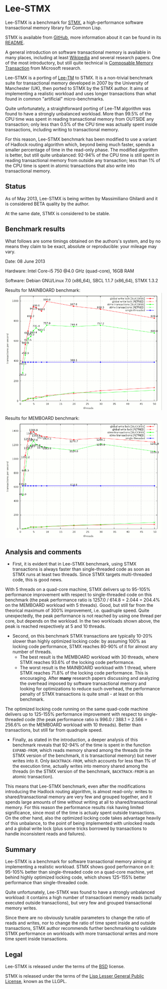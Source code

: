 Lee-STMX
========

Lee-STMX is a benchmark for [STMX](https://github.com/cosmos72/stmx), a high-performance software
transactional memory library for Common Lisp.

STMX is available from [GitHub](https://github.com/cosmos72/stmx),
more information about it can be found in its
[README](https://github.com/cosmos72/stmx/blob/master/README.md).

A general introduction on software transactional memory is available
in many places, including at least [Wikipedia](http://en.wikipedia.org/wiki/Software_transactional_memory)
and several research papers. One of the most introductory, but still
quite technical is [Composable Memory Transaction](http://research.microsoft.com/%7Esimonpj/papers/stm/stm.pdf)
from Microsoft research.

Lee-STMX is a porting of [Lee-TM](http://apt.cs.man.ac.uk/projects/TM/LeeBenchmark/)
to STMX. It is a non-trivial benchmark suite for transactional memory
developed in 2007 by the University of Manchester (UK), then ported to
STMX by the STMX author. It aims at implementing a realistic workload and uses longer transactions than what found in common "artificial" micro-benchmarks.

Quite unfortunately, a straightforward porting of Lee-TM algorithm was found to have a strongly unbalanced workload. More than 99.5% of the CPU time was spent in reading transactional memory from OUTSIDE any transaction; only less than 0.5% of the CPU time was actually spent inside transactions, including writing to transactional memory.

For this reason, Lee-STMX benchmark has been modified to use a variant of Hadlock routing algorithm which, beyond being much faster, spends a smaller percentage of time in the read-only phase. The modified algorithm is better, but still quite unbalanced: 92-94% of the CPU time is still spent in reading transactional memory from outside any transaction; less than 1% of the CPU time is spent in atomic transactions that also write into transactional memory.


Status
------

As of May 2013, Lee-STMX is being written by Massimiliano Ghilardi
and it is considered BETA quality by the author.

At the same date, STMX is considered to be stable.

Benchmark results
-----------------

What follows are some timings obtained on the authors's system, and by no means they
claim to be exact, absolute or reproducible: your mileage may vary.

Date: 08 June 2013

Hardware: Intel Core-i5 750 @4.0 GHz (quad-core), 16GB RAM

Software: Debian GNU/Linux 7.0 (x86_64), SBCL 1.1.7 (x86_64), STMX 1.3.2

Results for MAINBOARD benchmark:
![nil](./results/mainboard.png)

Results for MEMBOARD benchmark:
![nil](./results/memboard.png)


Analysis and comments
---------------------

- First, it is evident that in Lee-STMX benchmark, using STMX transactions is always faster than single-threaded code as soon as STMX runs at least two threads. Since STMX targets multi-threaded code, this is good news.

With 5 threads on a quad-core machine, STMX delivers up to 95-105% performance improvement with respect to single-threaded code on this benchmark (the peak performance ratio is 1257.0 / 614.8 = 2.044 = 204.4% on the MEMBOARD workload with 5 threads). Good, but still far from the theorical maximum of 300% improvement, i.e. quadruple speed.
Quite unexpectedly, the peak performance is not reached by using one thread per core, but depends on the workload. In the two workloads shown above, the peak is reached respectively at 5 and 10 threads.

- Second, on this benchmark STMX transactions are typically 10-20% slower than highly optimized locking code: by assuming 100% as locking code performance, STMX reaches 80-90% of it for almost any number of threads.
    - The best result is the MEMBOARD workload with 30 threads, where STMX reaches 93.6% of the locking code performance.
    - The worst result is the MAINBOARD workload with 1 thread, where STMX reaches 71.8% of the locking code performance.
This is encouraging. After **many** research papers discussing and analyzing the overhead imposed by software transactional memory and looking for optimizations to reduce such overhead, the performance penalty of STMX transactions is quite small - at least on this benchmark.

The optimized locking code running on the same quad-code machine delivers up to 125-155% performance improvement with respect to single-threaded code (the peak performance ratio is 996.0 / 388.1 = 2.566 = 256.6% on the MEMBOARD workload with 10 threads). Better than transactions, but still far from quadruple speed.

- Finally, as stated in the introduction, a deeper analysis of this benchmark reveals that 92-94% of the time is spent in the function `EXPAND-FROM`, which reads memory shared among the threads (in the STMX version of the benchmark, it is transactional memory) but never writes into it. Only `BACKTRACK-FROM`, which accounts for less than 1% of the execution time, actually writes into memory shared among the threads (in the STMX version of the benchmark, `BACKTRACK-FROM` is an atomic transaction).

This means that Lee-STMX benchmark, even after the modifications introducing the Hadlock routing algorithm, is almost read-only: writes to shared/transactional memory are very few and grouped together, and it spends large amounts of time without writing at all to shared/transactional memory. For this reason the performance results risk having limited significance, since most of the time is actualy spent outside transactions. On the other hand, also the optimized locking code takes advantage heavily of this unbalance, to the point of being implemented with unlocked reads and a global write lock (plus some tricks borrowed by transactions to handle inconsistent reads and failures).

Summary
-------

Lee-STMX is a benchmark for software transactional memory aiming at implementing a realistic workload. STMX shows good performance on it: 95-105% better than single-threaded code on a quad-core machine, yet behind highly optimized locking code, which shows 125-155% better performance than single-threaded code.

Quite unfortunately, Lee-STMX was found to have a strongly unbalanced workload: it contains a high number of transactioanl memory reads (actually executed outside transactions), but very few and grouped transactional memory writes.

Since there are no obviously tunable parameters to change the ratio of reads and writes, nor to change the ratio of time spent inside and outside transactions, STMX author recommends further benchmarking to validate STMX performance on workloads with more transactional writes and more time spent inside transactions.

Legal
-----

Lee-STMX is released under the terms of the
[BSD](http://opensource.org/licenses/BSD-3-Clause) license.

STMX is released under the terms of the [Lisp Lesser General Public
License](http://opensource.franz.com/preamble.html), known as the LLGPL.
